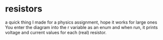 # resistors
a quick thing I made for a physics assignment, hope it works for large ones
You enter the diagram into the r variable as an enum and when run, it prints voltage and current values for each (real) resistor.
